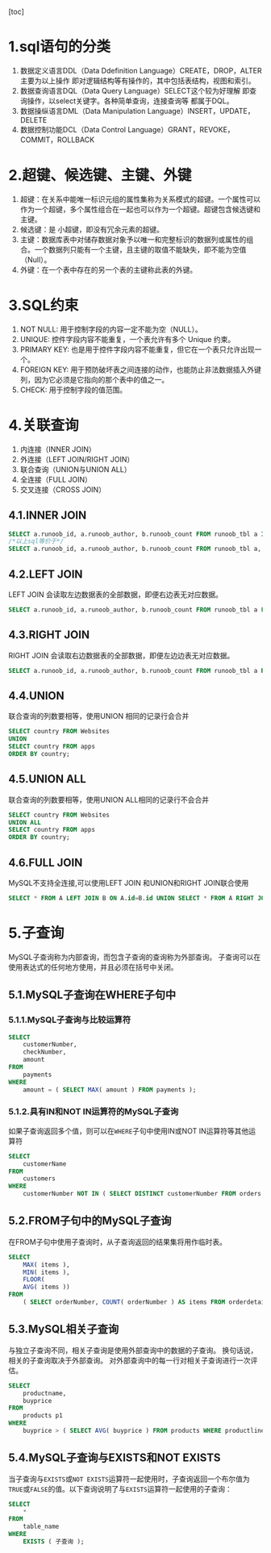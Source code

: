 [toc]

# 1.sql语句的分类

1. 数据定义语言DDL（Data Ddefinition Language）CREATE，DROP，ALTER 主要为以上操作 即对逻辑结构等有操作的，其中包括表结构，视图和索引。
2. 数据查询语言DQL（Data Query Language）SELECT这个较为好理解 即查询操作，以select关键字。各种简单查询，连接查询等 都属于DQL。
3. 数据操纵语言DML（Data Manipulation Language）INSERT，UPDATE，DELETE
4. 数据控制功能DCL（Data Control Language）GRANT，REVOKE，COMMIT，ROLLBACK

# 2.超键、候选键、主键、外键

1. 超键：在关系中能唯一标识元组的属性集称为关系模式的超键。一个属性可以作为一个超键，多个属性组合在一起也可以作为一个超键。超键包含候选键和主键。
2. 候选键：是 小超键，即没有冗余元素的超键。
3. 主键：数据库表中对储存数据对象予以唯一和完整标识的数据列或属性的组合。一个数据列只能有一个主键，且主键的取值不能缺失，即不能为空值（Null）。
4. 外键：在一个表中存在的另一个表的主键称此表的外键。

# 3.SQL约束

1. NOT NULL: 用于控制字段的内容一定不能为空（NULL）。
2. UNIQUE: 控件字段内容不能重复，一个表允许有多个 Unique 约束。
3. PRIMARY KEY: 也是用于控件字段内容不能重复，但它在一个表只允许出现一个。
4. FOREIGN KEY: 用于预防破坏表之间连接的动作，也能防止非法数据插入外键列，因为它必须是它指向的那个表中的值之一。
5. CHECK: 用于控制字段的值范围。

# 4.关联查询

1. 内连接（INNER JOIN）
2. 外连接（LEFT JOIN/RIGHT JOIN）
3. 联合查询（UNION与UNION ALL）
4. 全连接（FULL JOIN）
5. 交叉连接（CROSS JOIN）

## 4.1.INNER JOIN

```sql
SELECT a.runoob_id, a.runoob_author, b.runoob_count FROM runoob_tbl a INNER JOIN tcount_tbl b ON a.runoob_author = b.runoob_author;
/*以上sql等价于*/
SELECT a.runoob_id, a.runoob_author, b.runoob_count FROM runoob_tbl a, tcount_tbl b WHERE a.runoob_author = b.runoob_author;
```

## 4.2.LEFT JOIN

LEFT JOIN 会读取左边数据表的全部数据，即便右边表无对应数据。

```sql
SELECT a.runoob_id, a.runoob_author, b.runoob_count FROM runoob_tbl a LEFT JOIN tcount_tbl b ON a.runoob_author = b.runoob_author;
```

## 4.3.RIGHT JOIN

RIGHT JOIN 会读取右边数据表的全部数据，即便左边边表无对应数据。

```sql
SELECT a.runoob_id, a.runoob_author, b.runoob_count FROM runoob_tbl a RIGHT JOIN tcount_tbl b ON a.runoob_author = b.runoob_author;
```

## 4.4.UNION 

联合查询的列数要相等，使用UNION 相同的记录行会合并

```sql
SELECT country FROM Websites
UNION
SELECT country FROM apps
ORDER BY country;
```

## 4.5.UNION ALL

联合查询的列数要相等，使用UNION ALL相同的记录行不会合并

```sql
SELECT country FROM Websites
UNION ALL
SELECT country FROM apps
ORDER BY country;
```

## 4.6.FULL JOIN

MySQL不支持全连接,可以使用LEFT JOIN 和UNION和RIGHT JOIN联合使用

```sql
SELECT * FROM A LEFT JOIN B ON A.id=B.id UNION SELECT * FROM A RIGHT JOIN B ON A.id=B.id
```

# 5.子查询

MySQL子查询称为内部查询，而包含子查询的查询称为外部查询。 子查询可以在使用表达式的任何地方使用，并且必须在括号中关闭。

## 5.1.MySQL子查询在WHERE子句中

### 5.1.1.MySQL子查询与比较运算符

```sql
SELECT
	customerNumber,
	checkNumber,
	amount 
FROM
	payments 
WHERE
	amount = ( SELECT MAX( amount ) FROM payments );
```

### 5.1.2.具有IN和NOT IN运算符的MySQL子查询

如果子查询返回多个值，则可以在`WHERE`子句中使用IN或NOT IN运算符等其他运算符

```sql
SELECT
	customerName 
FROM
	customers 
WHERE
	customerNumber NOT IN ( SELECT DISTINCT customerNumber FROM orders );
```

## 5.2.FROM子句中的MySQL子查询

在FROM子句中使用子查询时，从子查询返回的结果集将用作临时表。

```sql
SELECT
	MAX( items ),
	MIN( items ),
	FLOOR(
	AVG( items )) 
FROM
	( SELECT orderNumber, COUNT( orderNumber ) AS items FROM orderdetails GROUP BY orderNumber ) AS lineitems;
```

## 5.3.MySQL相关子查询

与独立子查询不同，相关子查询是使用外部查询中的数据的子查询。 换句话说，相关的子查询取决于外部查询。 对外部查询中的每一行对相关子查询进行一次评估。

```sql
SELECT
	productname,
	buyprice 
FROM
	products p1 
WHERE
	buyprice > ( SELECT AVG( buyprice ) FROM products WHERE productline = p1.productline );
```

## 5.4.MySQL子查询与EXISTS和NOT EXISTS

当子查询与`EXISTS`或`NOT EXISTS`运算符一起使用时，子查询返回一个布尔值为`TRUE`或`FALSE`的值。以下查询说明了与`EXISTS`运算符一起使用的子查询：

```sql
SELECT
	* 
FROM
	table_name 
WHERE
	EXISTS ( 子查询 );
```

